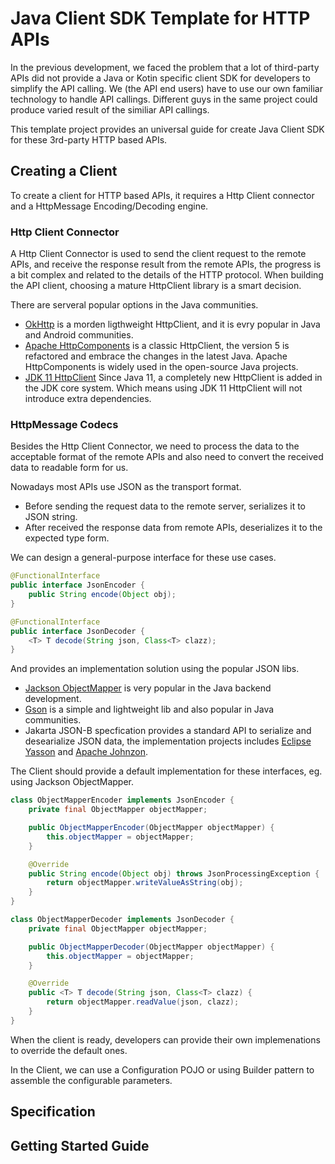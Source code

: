 # Java Client SDK Template for HTTP APIs

In the previous development, we faced the problem that a lot of third-party APIs did not provide a Java or Kotin specific client SDK for developers to simplify the API calling. We (the API end users) have to use our own familiar technology to handle API callings. Different guys in the same project could produce varied result of the similiar API callings.

This template project provides an universal guide for create Java Client SDK for these 3rd-party HTTP based APIs.

## Creating a Client

To create a client for HTTP based APIs, it requires a Http Client connector and a HttpMessage Encoding/Decoding engine. 

### Http Client Connector 

A Http Client Connector is used to send the client request to the remote APIs, and receive the response result from the remote APIs, the progress is a bit complex and related to the details of the HTTP protocol. When building the API client, choosing a mature HttpClient library is a smart decision. 

There are serveral popular options in the Java communities. 

* [OkHttp](https://square.github.io/okhttp/) is a morden ligthweight HttpClient, and it is evry popular in Java and Android communities. 
* [Apache HttpComponents](https://hc.apache.org/) is a classic HttpClient, the version 5 is refactored and embrace the changes in the latest Java. Apache HttpComponents is widely used in the open-source Java projects.
* [JDK 11 HttpClient](https://docs.oracle.com/en%2Fjava%2Fjavase%2F11%2Fdocs%2Fapi%2F%2F/java.net.http/java/net/http/HttpClient.html) Since Java 11, a completely new HttpClient is added in the JDK core system. Which means using JDK 11 HttpClient will not introduce extra dependencies.

### HttpMessage Codecs
Besides the Http Client Connector, we need to process the data to the acceptable format of the remote APIs and also need to convert the received data to readable form for us. 

Nowadays most APIs use JSON as the transport format.

* Before sending the request data to the remote server, serializes it to JSON string.
* After received the response data from remote APIs, deserializes it to the expected type form.

We can design a general-purpose interface for these use cases.

```java
@FunctionalInterface
public interface JsonEncoder {
    public String encode(Object obj);
}

@FunctionalInterface
public interface JsonDecoder {
    <T> T decode(String json, Class<T> clazz);
}
```

And provides an implementation solution using the popular JSON libs.
* [Jackson ObjectMapper](https://github.com/FasterXML/jackson) is very popular in the Java backend development.
* [Gson](https://github.com/google/gson) is a simple and lightweight lib and also popular in Java communities.
* Jakarta JSON-B specfication provides a standard API to serialize and desearialize JSON data, the implementation projects includes [Eclipse Yasson](https://projects.eclipse.org/projects/ee4j.yasson) and [Apache Johnzon](https://johnzon.apache.org/).

The Client should provide a default implementation for these interfaces, eg. using Jackson ObjectMapper.

```java
class ObjectMapperEncoder implements JsonEncoder {
    private final ObjectMapper objectMapper;

    public ObjectMapperEncoder(ObjectMapper objectMapper) {
        this.objectMapper = objectMapper;
    }

    @Override
    public String encode(Object obj) throws JsonProcessingException {
        return objectMapper.writeValueAsString(obj);
    }
}

class ObjectMapperDecoder implements JsonDecoder {
    private final ObjectMapper objectMapper;

    public ObjectMapperDecoder(ObjectMapper objectMapper) {
        this.objectMapper = objectMapper;
    }

    @Override
    public <T> T decode(String json, Class<T> clazz) {
        return objectMapper.readValue(json, clazz);
    }
}
```

When the client is ready, developers can provide their own implemenations to override the default ones.

In the Client, we can use a Configuration POJO or using Builder pattern to assemble the configurable parameters.

## Specification

## Getting Started Guide


